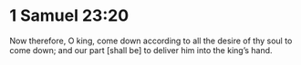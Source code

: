 # 1 Samuel 23:20

Now therefore, O king, come down according to all the desire of thy soul to come down; and our part [shall be] to deliver him into the king’s hand.